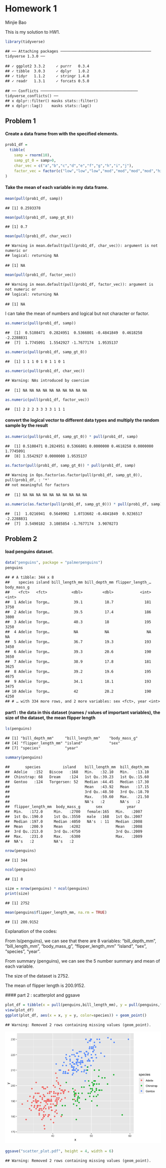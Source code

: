Homework 1
================
Minjie Bao

This is my solution to HW1.

``` r
library(tidyverse)
```

    ## ── Attaching packages ───────────────────────────────────────── tidyverse 1.3.0 ──

    ## ✓ ggplot2 3.3.2     ✓ purrr   0.3.4
    ## ✓ tibble  3.0.3     ✓ dplyr   1.0.2
    ## ✓ tidyr   1.1.2     ✓ stringr 1.4.0
    ## ✓ readr   1.3.1     ✓ forcats 0.5.0

    ## ── Conflicts ──────────────────────────────────────────── tidyverse_conflicts() ──
    ## x dplyr::filter() masks stats::filter()
    ## x dplyr::lag()    masks stats::lag()

## Problem 1

#### Create a data frame from with the specified elements.

``` r
prob1_df =
  tibble(
    samp = rnorm(10),
    samp_gt_0 = samp>0,
    char_vec = c("a","b","c","d","e","f","g","h","i","j"),
    factor_vec = factor(c("low","low","low","mod","mod","mod","mod","high","high","high"))
)
```

#### Take the mean of each variable in my data frame.

``` r
mean(pull(prob1_df, samp))
```

    ## [1] 0.2593378

``` r
mean(pull(prob1_df, samp_gt_0))
```

    ## [1] 0.7

``` r
mean(pull(prob1_df, char_vec))
```

    ## Warning in mean.default(pull(prob1_df, char_vec)): argument is not numeric or
    ## logical: returning NA

    ## [1] NA

``` r
mean(pull(prob1_df, factor_vec))
```

    ## Warning in mean.default(pull(prob1_df, factor_vec)): argument is not numeric or
    ## logical: returning NA

    ## [1] NA

I can take the mean of numbers and logical but not character or factor.

``` r
as.numeric(pull(prob1_df, samp))
```

    ##  [1]  0.5108471  0.2824951  0.5366801 -0.4841849  0.4618258 -2.2288831
    ##  [7]  1.7745091  1.5542927 -1.7677174  1.9535137

``` r
as.numeric(pull(prob1_df, samp_gt_0))
```

    ##  [1] 1 1 1 0 1 0 1 1 0 1

``` r
as.numeric(pull(prob1_df, char_vec))
```

    ## Warning: NAs introduced by coercion

    ##  [1] NA NA NA NA NA NA NA NA NA NA

``` r
as.numeric(pull(prob1_df, factor_vec))
```

    ##  [1] 2 2 2 3 3 3 3 1 1 1

#### convert the logical vector to different data types and multiply the random sample by the result

``` r
as.numeric(pull(prob1_df, samp_gt_0)) * pull(prob1_df, samp)
```

    ##  [1] 0.5108471 0.2824951 0.5366801 0.0000000 0.4618258 0.0000000 1.7745091
    ##  [8] 1.5542927 0.0000000 1.9535137

``` r
as.factor(pull(prob1_df, samp_gt_0)) * pull(prob1_df, samp)
```

    ## Warning in Ops.factor(as.factor(pull(prob1_df, samp_gt_0)), pull(prob1_df, : '*'
    ## not meaningful for factors

    ##  [1] NA NA NA NA NA NA NA NA NA NA

``` r
as.numeric(as.factor(pull(prob1_df, samp_gt_0))) * pull(prob1_df, samp)
```

    ##  [1]  1.0216941  0.5649902  1.0733602 -0.4841849  0.9236517 -2.2288831
    ##  [7]  3.5490182  3.1085854 -1.7677174  3.9070273

## Problem 2

#### load penguins dataset.

``` r
data("penguins", package = "palmerpenguins")
penguins
```

    ## # A tibble: 344 x 8
    ##    species island bill_length_mm bill_depth_mm flipper_length_… body_mass_g
    ##    <fct>   <fct>           <dbl>         <dbl>            <int>       <int>
    ##  1 Adelie  Torge…           39.1          18.7              181        3750
    ##  2 Adelie  Torge…           39.5          17.4              186        3800
    ##  3 Adelie  Torge…           40.3          18                195        3250
    ##  4 Adelie  Torge…           NA            NA                 NA          NA
    ##  5 Adelie  Torge…           36.7          19.3              193        3450
    ##  6 Adelie  Torge…           39.3          20.6              190        3650
    ##  7 Adelie  Torge…           38.9          17.8              181        3625
    ##  8 Adelie  Torge…           39.2          19.6              195        4675
    ##  9 Adelie  Torge…           34.1          18.1              193        3475
    ## 10 Adelie  Torge…           42            20.2              190        4250
    ## # … with 334 more rows, and 2 more variables: sex <fct>, year <int>

#### part1 : the data in this dataset (names / values of important variables), the size of the dataset, the mean flipper length

``` r
ls(penguins)
```

    ## [1] "bill_depth_mm"     "bill_length_mm"    "body_mass_g"      
    ## [4] "flipper_length_mm" "island"            "sex"              
    ## [7] "species"           "year"

``` r
summary(penguins)
```

    ##       species          island    bill_length_mm  bill_depth_mm  
    ##  Adelie   :152   Biscoe   :168   Min.   :32.10   Min.   :13.10  
    ##  Chinstrap: 68   Dream    :124   1st Qu.:39.23   1st Qu.:15.60  
    ##  Gentoo   :124   Torgersen: 52   Median :44.45   Median :17.30  
    ##                                  Mean   :43.92   Mean   :17.15  
    ##                                  3rd Qu.:48.50   3rd Qu.:18.70  
    ##                                  Max.   :59.60   Max.   :21.50  
    ##                                  NA's   :2       NA's   :2      
    ##  flipper_length_mm  body_mass_g       sex           year     
    ##  Min.   :172.0     Min.   :2700   female:165   Min.   :2007  
    ##  1st Qu.:190.0     1st Qu.:3550   male  :168   1st Qu.:2007  
    ##  Median :197.0     Median :4050   NA's  : 11   Median :2008  
    ##  Mean   :200.9     Mean   :4202                Mean   :2008  
    ##  3rd Qu.:213.0     3rd Qu.:4750                3rd Qu.:2009  
    ##  Max.   :231.0     Max.   :6300                Max.   :2009  
    ##  NA's   :2         NA's   :2

``` r
nrow(penguins)
```

    ## [1] 344

``` r
ncol(penguins)
```

    ## [1] 8

``` r
size = nrow(penguins) * ncol(penguins)
print(size)
```

    ## [1] 2752

``` r
mean(penguins$flipper_length_mm, na.rm = TRUE)
```

    ## [1] 200.9152

Explanation of the codes:

From ls(penguins), we can see that there are 8 variables:
“bill\_depth\_mm”, “bill\_length\_mm”, “body\_mass\_g”,
“flipper\_length\_mm” “island”, “sex”, “species”, “year”.

From summary (penguins), we can see the 5 number summary and mean of
each variable.

The size of the dataset is 2752.

The mean of flipper length is 200.9152.

\#\#\#\# part 2 : scatterplot and ggsave

``` r
plot_df = tibble(x = pull(penguins,bill_length_mm), y = pull(penguins,flipper_length_mm), species=pull(penguins,species))
view(plot_df)
ggplot(plot_df, aes(x = x, y = y, color=species)) + geom_point()
```

    ## Warning: Removed 2 rows containing missing values (geom_point).

![](p8105_hw1_mb4757_files/figure-gfm/unnamed-chunk-8-1.png)<!-- -->

``` r
ggsave("scatter_plot.pdf", height = 4, width = 6)
```

    ## Warning: Removed 2 rows containing missing values (geom_point).

